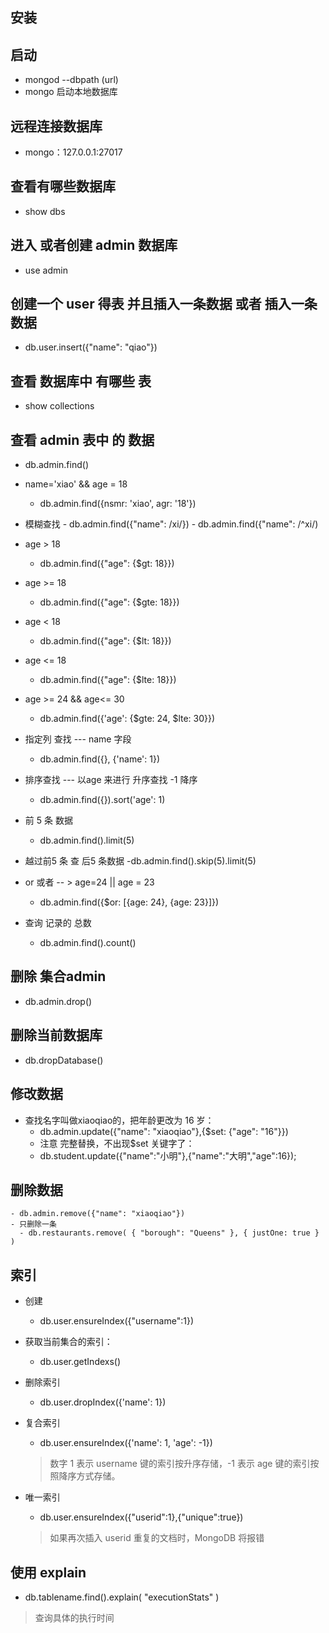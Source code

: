 ## 安装
## 启动
  - mongod --dbpath (url)
  - mongo 启动本地数据库

## 远程连接数据库  
  - mongo：127.0.0.1:27017

## 查看有哪些数据库
  - show dbs

## 进入 或者创建 admin 数据库
  - use admin 

## 创建一个 user 得表 并且插入一条数据 或者 插入一条数据
 - db.user.insert({"name": "qiao"})

## 查看 数据库中 有哪些 表 
  - show collections

## 查看 admin 表中 的 数据
  - db.admin.find() 

  - name='xiao' && age = 18
    - db.admin.find({nsmr: 'xiao', agr: '18'})

  -  模糊查找
    - db.admin.find({"name": /xi/})
    - db.admin.find({"name": /^xi/)

  - age > 18
    - db.admin.find({"age": {$gt: 18}})
  - age >= 18
    - db.admin.find({"age": {$gte: 18}})

  - age < 18
    - db.admin.find({"age": {$lt: 18}})
  - age <= 18
    -  db.admin.find({"age": {$lte: 18}})

  - age >= 24 && age<= 30
    - db.admin.find({'age': {$gte: 24, $lte: 30}})

  - 指定列 查找 --- name 字段
    - db.admin.find({}, {'name': 1})  

  - 排序查找 --- 以age 来进行 升序查找  -1 降序
    - db.admin.find({}).sort('age': 1)

  - 前 5 条 数据
    - db.admin.find().limit(5)

  - 越过前5 条 查 后5 条数据
    -db.admin.find().skip(5).limit(5)

  - or 或者  -- > age=24 || age = 23
    - db.admin.find({$or: [{age: 24}, {age: 23}]})

  - 查询 记录的 总数
    - db.admin.find().count()
  
  
## 删除 集合admin
  - db.admin.drop()

## 删除当前数据库
  - db.dropDatabase()

## 修改数据
  - 查找名字叫做xiaoqiao的，把年龄更改为 16 岁：
    - db.admin.update({"name": "xiaoqiao"},{$set: {"age": "16"}})
    -  注意 完整替换，不出现$set 关键字了：
      - db.student.update({"name":"小明"},{"name":"大明","age":16});

    

## 删除数据
    - db.admin.remove({"name": "xiaoqiao"})
    - 只删除一条
      - db.restaurants.remove( { "borough": "Queens" }, { justOne: true } )

## 索引
  - 创建
    - db.user.ensureIndex({"username":1})
  
  - 获取当前集合的索引：
    - db.user.getIndexs()

  - 删除索引
    - db.user.dropIndex({'name': 1})

  - 复合索引
    - db.user.ensureIndex({'name': 1, 'age': -1})
    > 数字 1 表示 username 键的索引按升序存储，-1 表示 age 键的索引按照降序方式存储。

  - 唯一索引
    - db.user.ensureIndex({"userid":1},{"unique":true})
    > 如果再次插入 userid 重复的文档时，MongoDB 将报错

## 使用 explain
  - db.tablename.find().explain( "executionStats" )
  > 查询具体的执行时间
  
